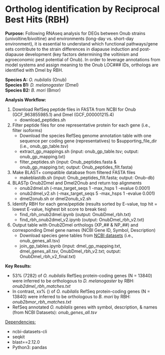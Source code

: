 # Ortholog identification by Reciprocal Best Hits (RBH)

**Purpose:** Following RNAseq analysis for DEGs between Onub strains (univoltine/bivoltine) and environments (long-day vs. short-day environment), it is essential to understand which functional pathways/gene sets contribute to the strain differences in diapause induction and post-diapause development (key factors determining the voltinism and agroeconomic pest potential of Onub). In order to leverage annotations from model systems and assign meaning to the Onub LOC### IDs, orthologs are identified with Dmel by RBH.  

**Species A:** *O. nubilalis* (Onub) <br>
**Species B1:** *D. melanogaster* (Dmel) <br>
**Species B2:** *B. mori* (Bmor)

**Analysis Workflow:**
  1) Download RefSeq peptide files in FASTA from NCBI for Onub (GCF_963855985.1) and Dmel (GCF_000001215.4)
     - download_peptides.sh
  2) Filter peptide files for one representative protein for each gene (i.e., filter isoforms)
     - Download the species RefSeq genome annotation table with one sequence per coding gene (representatives) to $supporting_file_dir (i.e., onub_gp_table.tsv)
     - extract_gp_mappings.sh (input: onub_gp_table.tsv; output: onub_gp_mapping.txt)
     - filter_peptides.sh (input: Onub_peptides.fasta & onub_gp_mapping.txt; output: Onub_peptides_filt.fasta)
  4) Make BLAST+ compatible database from filtered FASTA files
     - makeblastdb.sh (input: Onub_peptides_filt.fasta; output: Onub-db)
  5) BLASTp Onub2Dmel and Dmel2Onub and return top alignments
     - onub2dmel.sh (-max_target_seqs 1 -max_hsps 1 -evalue 0.0001)
     - onub2dmel_v2.sh (-max_target_seqs 5 -max_hsps 1 -evalue 0.001)
     - dmel2onub.sh or dmel2onub_v2.sh
  6) Identify RBH for each gene/peptide (results sorted by E-value, top hit = lowest E-value, highest bit score to break ties)
     - find_rbh_onub2dmel.ipynb (output: OnubDmel_rbh.txt) 
     - find_rbh_onub2dmel_v2.ipynb (output: OnubDmel_rbh_v2.txt) 
  7) Output table with Onub2Dmel orthologs (XP_## & NP_##) and corresponding Dmel gene names (NCBI Gene ID, Symbol, Description)
     - Download species gene tables from [NCBI datasets](https://www.ncbi.nlm.nih.gov/datasets/gene/) (i.e., onub_genes_all.tsv)
     - join_gp_tables.ipynb (input: dmel_gp_mapping.txt, dmel_genes_all.tsv, OnubDmel_rbh_v2.txt; output: OnubDmel_rbh_v2_final.txt)

**Key Results:**
 - 53% (7282) of *O. nubilalis* RefSeq protein-coding genes (N = 13840) were inferred to be orthologous to *D. melanogaster* by RBH: *onub2dmel_rbh_matches.txt*
 - In contrast, xx% () of *O. nubilalis* RefSeq protein-coding genes (N = 13840) were inferred to be orthologous to *B. mori* by RBH: *onub2bmor_rbh_matches.txt*
 - RefSeq annotated *O. nubilalis* genes with symbol, description, & names (from NCBI Datasets): *onub_genes_all.tsv*

<ins>Dependencies:</ns>
- ncbi-datasets-cli
- seqkit
- blast==2.12.0
- Python3: pandas  
